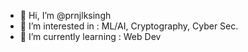 - 👋 Hi, I’m @prnjlksingh
- 👀 I’m interested in :  ML/AI, Cryptography, Cyber Sec.
- 🌱 I’m currently learning : Web Dev

<!---
prnjlksingh/prnjlksingh is a ✨ special ✨ repository because its `README.md` (this file) appears on your GitHub profile.
You can click the Preview link to take a look at your changes.
--->
